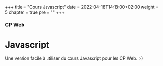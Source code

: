 +++
title = "Cours Javascript"
date = 2022-04-18T14:18:00+02:00
weight = 5
chapter = true
pre = "<b></b>"
+++

### CP Web

# Javascript

Une version facile à utiliser du cours Javascript pour les CP Web. :-)